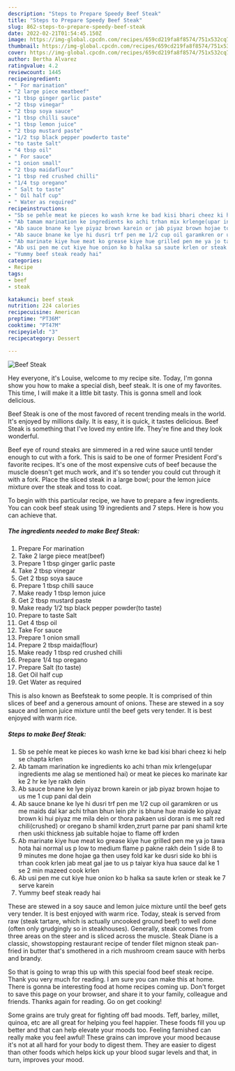 ```yaml
---
description: "Steps to Prepare Speedy Beef Steak"
title: "Steps to Prepare Speedy Beef Steak"
slug: 862-steps-to-prepare-speedy-beef-steak
date: 2022-02-21T01:54:45.150Z
image: https://img-global.cpcdn.com/recipes/659cd219fa8f8574/751x532cq70/beef-steak-recipe-main-photo.jpg
thumbnail: https://img-global.cpcdn.com/recipes/659cd219fa8f8574/751x532cq70/beef-steak-recipe-main-photo.jpg
cover: https://img-global.cpcdn.com/recipes/659cd219fa8f8574/751x532cq70/beef-steak-recipe-main-photo.jpg
author: Bertha Alvarez
ratingvalue: 4.2
reviewcount: 1445
recipeingredient:
- " For marination"
- "2 large piece meatbeef"
- "1 tbsp ginger garlic paste"
- "2 tbsp vinegar"
- "2 tbsp soya sauce"
- "1 tbsp chilli sauce"
- "1 tbsp lemon juice"
- "2 tbsp mustard paste"
- "1/2 tsp black pepper powderto taste"
- "to taste Salt"
- "4 tbsp oil"
- " For sauce"
- "1 onion small"
- "2 tbsp maidaflour"
- "1 tbsp red crushed chilli"
- "1/4 tsp oregano"
- " Salt to taste"
- " Oil half cup"
- " Water as required"
recipeinstructions:
- "Sb se pehle meat ke pieces ko wash krne ke bad kisi bhari cheez ki help se chapta krlen"
- "Ab tamam marination ke ingredients ko achi trhan mix krlenge(upar ingredients me alag se mentioned hai) or meat ke pieces ko marinate kar ke 2 hr ke lye rakh dein"
- "Ab sauce bnane ke lye piyaz brown karein or jab piyaz brown hojae to us me 1 cup pani dal dein"
- "Ab sauce bnane ke lye hi dusri trf pen me 1/2 cup oil garamkren or us me maids dal kar achi trhan bhun lein phr is bhune hue maide ko piyaz brown ki hui piyaz me mila dein or thora pakaen usi doran is me salt red chili(crushed) or oregano b shamil krden,zrurt parne par pani shamil krte rhen uski thickness jab suitable hojae to flame off krden"
- "Ab marinate kiye hue meat ko grease kiye hue grilled pen me ya jo tawa hota hai normal us p low to medium flame p pakne rakh dein 1 side 8 to 9 minutes me done hojae ga then usey fold kar ke dusri side ko bhi is trhan cook krlen jab meat gal jae to us p taiyar kiya hua sauce dal ke 1 se 2 min mazeed cook krlen"
- "Ab usi pen me cut kiye hue onion ko b halka sa saute krlen or steak ke 7 serve karein"
- "Yummy beef steak ready hai"
categories:
- Recipe
tags:
- beef
- steak

katakunci: beef steak 
nutrition: 224 calories
recipecuisine: American
preptime: "PT36M"
cooktime: "PT47M"
recipeyield: "3"
recipecategory: Dessert

---
```



![Beef Steak](https://img-global.cpcdn.com/recipes/659cd219fa8f8574/751x532cq70/beef-steak-recipe-main-photo.jpg)

Hey everyone, it's Louise, welcome to my recipe site. Today, I'm gonna show you how to make a special dish, beef steak. It is one of my favorites. This time, I will make it a little bit tasty. This is gonna smell and look delicious.

Beef Steak is one of the most favored of recent trending meals in the world. It's enjoyed by millions daily. It is easy, it is quick, it tastes delicious. Beef Steak is something that I've loved my entire life. They're fine and they look wonderful.

Beef eye of round steaks are simmered in a red wine sauce until tender enough to cut with a fork. This is said to be one of former President Ford&#39;s favorite recipes. It&#39;s one of the most expensive cuts of beef because the muscle doesn&#39;t get much work, and it&#39;s so tender you could cut through it with a fork. Place the sliced steak in a large bowl; pour the lemon juice mixture over the steak and toss to coat.


To begin with this particular recipe, we have to prepare a few ingredients. You can cook beef steak using 19 ingredients and 7 steps. Here is how you can achieve that.

<!--inarticleads1-->

##### The ingredients needed to make Beef Steak:

1. Prepare  For marination
1. Take 2 large piece meat(beef)
1. Prepare 1 tbsp ginger garlic paste
1. Take 2 tbsp vinegar
1. Get 2 tbsp soya sauce
1. Prepare 1 tbsp chilli sauce
1. Make ready 1 tbsp lemon juice
1. Get 2 tbsp mustard paste
1. Make ready 1/2 tsp black pepper powder(to taste)
1. Prepare to taste Salt
1. Get 4 tbsp oil
1. Take  For sauce
1. Prepare 1 onion small
1. Prepare 2 tbsp maida(flour)
1. Make ready 1 tbsp red crushed chilli
1. Prepare 1/4 tsp oregano
1. Prepare  Salt (to taste)
1. Get  Oil half cup
1. Get  Water as required


This is also known as Beefsteak to some people. It is comprised of thin slices of beef and a generous amount of onions. These are stewed in a soy sauce and lemon juice mixture until the beef gets very tender. It is best enjoyed with warm rice. 

<!--inarticleads2-->

##### Steps to make Beef Steak:

1. Sb se pehle meat ke pieces ko wash krne ke bad kisi bhari cheez ki help se chapta krlen
1. Ab tamam marination ke ingredients ko achi trhan mix krlenge(upar ingredients me alag se mentioned hai) or meat ke pieces ko marinate kar ke 2 hr ke lye rakh dein
1. Ab sauce bnane ke lye piyaz brown karein or jab piyaz brown hojae to us me 1 cup pani dal dein
1. Ab sauce bnane ke lye hi dusri trf pen me 1/2 cup oil garamkren or us me maids dal kar achi trhan bhun lein phr is bhune hue maide ko piyaz brown ki hui piyaz me mila dein or thora pakaen usi doran is me salt red chili(crushed) or oregano b shamil krden,zrurt parne par pani shamil krte rhen uski thickness jab suitable hojae to flame off krden
1. Ab marinate kiye hue meat ko grease kiye hue grilled pen me ya jo tawa hota hai normal us p low to medium flame p pakne rakh dein 1 side 8 to 9 minutes me done hojae ga then usey fold kar ke dusri side ko bhi is trhan cook krlen jab meat gal jae to us p taiyar kiya hua sauce dal ke 1 se 2 min mazeed cook krlen
1. Ab usi pen me cut kiye hue onion ko b halka sa saute krlen or steak ke 7 serve karein
1. Yummy beef steak ready hai


These are stewed in a soy sauce and lemon juice mixture until the beef gets very tender. It is best enjoyed with warm rice. Today, steak is served from raw (steak tartare, which is actually uncooked ground beef) to well done (often only grudgingly so in steakhouses). Generally, steak comes from three areas on the steer and is sliced across the muscle. Steak Diane is a classic, showstopping restaurant recipe of tender filet mignon steak pan-fried in butter that&#39;s smothered in a rich mushroom cream sauce with herbs and brandy. 

So that is going to wrap this up with this special food beef steak recipe. Thank you very much for reading. I am sure you can make this at home. There is gonna be interesting food at home recipes coming up. Don't forget to save this page on your browser, and share it to your family, colleague and friends. Thanks again for reading. Go on get cooking!

Some grains are truly great for fighting off bad moods. Teff, barley, millet, quinoa, etc are all great for helping you feel happier. These foods fill you up better and that can help elevate your moods too. Feeling famished can really make you feel awful! These grains can improve your mood because it's not at all hard for your body to digest them. They are easier to digest than other foods which helps kick up your blood sugar levels and that, in turn, improves your mood.
